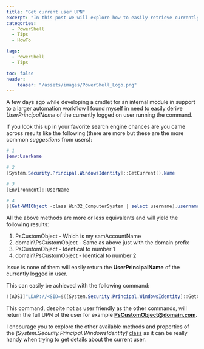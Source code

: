 ```yaml
---
title: "Get current user UPN"
excerpt: "In this post we will explore how to easily retrieve currently logged in user UPN via PowerShell"
categories:
  - PowerShell
  - Tips
  - HowTo

tags:
  - PowerShell
  - Tips

toc: false
header:
    teaser: "/assets/images/PowerShell_Logo.png"
---
```


A few days ago while developing a cmdlet for an internal module in support to a larger automation workflow I found myself in need to easily derive *UserPrincipalName* of the currently logged on user running the command.

If you look  this up in your favorite search engine chances are you came across results like the following (there are more but these are the more common *suggestions* from users):

```powershell
# 1
$env:UserName

# 2
[System.Security.Principal.WindowsIdentity]::GetCurrent().Name

# 3
[Environment]::UserName

# 4
$(Get-WMIObject -class Win32_ComputerSystem | select username).username
```

All the above methods are more or less equivalents and will yield the following results:

1. PsCustomObject  - Which is my samAccountName
2. domain\PsCustomObject - Same as above just with the domain prefix
3. PsCustomObject - Identical to number 1
4. domain\PsCustomObject - Identical to number 2

Issue is none of them will easily return the **UserPrincipalName** of the currently logged in user.

This can easily be achieved with the following command:

```powershell
([ADSI]"LDAP://<SID=$([System.Security.Principal.WindowsIdentity]::GetCurrent().User.Value)>").UserPrincipalName
```

This command, despite not as user friendly as the other commands, will return the full UPN of the user for example **PsCustomObject@domain.com**.

I encourage you to explore the other available methods and properties of the *[System.Security.Principal.WindowsIdentity]* [class](https://docs.microsoft.com/en-us/dotnet/api/system.security.principal.windowsidentity?view=net-5.0) as it can be really handy when trying to get details about the current user.